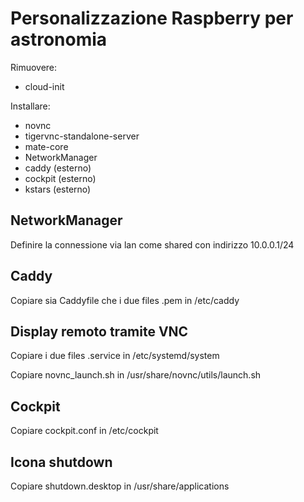 # Personalizzazione Raspberry per astronomia

Rimuovere:
- cloud-init

Installare:
- novnc
- tigervnc-standalone-server
- mate-core
- NetworkManager
- caddy (esterno)
- cockpit (esterno)
- kstars (esterno)

## NetworkManager
Definire la connessione via lan come shared con indirizzo 10.0.0.1/24

## Caddy
Copiare sia Caddyfile che i due files .pem in /etc/caddy

## Display remoto tramite VNC
Copiare i due files .service in /etc/systemd/system

Copiare novnc_launch.sh in /usr/share/novnc/utils/launch.sh

## Cockpit
Copiare cockpit.conf in /etc/cockpit

## Icona shutdown
Copiare shutdown.desktop in /usr/share/applications

